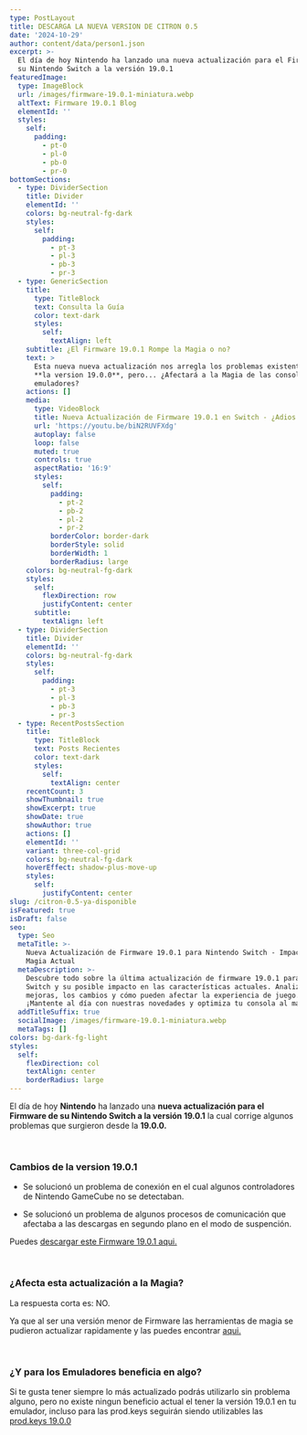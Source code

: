 ```yaml
---
type: PostLayout
title: DESCARGA LA NUEVA VERSION DE CITRON 0.5
date: '2024-10-29'
author: content/data/person1.json
excerpt: >-
  El día de hoy Nintendo ha lanzado una nueva actualización para el Firmware de
  su Nintendo Switch a la versión 19.0.1
featuredImage:
  type: ImageBlock
  url: /images/firmware-19.0.1-miniatura.webp
  altText: Firmware 19.0.1 Blog
  elementId: ''
  styles:
    self:
      padding:
        - pt-0
        - pl-0
        - pb-0
        - pr-0
bottomSections:
  - type: DividerSection
    title: Divider
    elementId: ''
    colors: bg-neutral-fg-dark
    styles:
      self:
        padding:
          - pt-3
          - pl-3
          - pb-3
          - pr-3
  - type: GenericSection
    title:
      type: TitleBlock
      text: Consulta la Guía
      color: text-dark
      styles:
        self:
          textAlign: left
    subtitle: ¿El Firmware 19.0.1 Rompe la Magia o no?
    text: >
      Esta nueva nueva actualización nos arregla los problemas existentes de
      **la version 19.0.0**, pero... ¿Afectará a la Magia de las consolas y
      emuladores?
    actions: []
    media:
      type: VideoBlock
      title: Nueva Actualización de Firmware 19.0.1 en Switch - ¿Adios a la magia?
      url: 'https://youtu.be/biN2RUVFXdg'
      autoplay: false
      loop: false
      muted: true
      controls: true
      aspectRatio: '16:9'
      styles:
        self:
          padding:
            - pt-2
            - pb-2
            - pl-2
            - pr-2
          borderColor: border-dark
          borderStyle: solid
          borderWidth: 1
          borderRadius: large
    colors: bg-neutral-fg-dark
    styles:
      self:
        flexDirection: row
        justifyContent: center
      subtitle:
        textAlign: left
  - type: DividerSection
    title: Divider
    elementId: ''
    colors: bg-neutral-fg-dark
    styles:
      self:
        padding:
          - pt-3
          - pl-3
          - pb-3
          - pr-3
  - type: RecentPostsSection
    title:
      type: TitleBlock
      text: Posts Recientes
      color: text-dark
      styles:
        self:
          textAlign: center
    recentCount: 3
    showThumbnail: true
    showExcerpt: true
    showDate: true
    showAuthor: true
    actions: []
    elementId: ''
    variant: three-col-grid
    colors: bg-neutral-fg-dark
    hoverEffect: shadow-plus-move-up
    styles:
      self:
        justifyContent: center
slug: /citron-0.5-ya-disponible
isFeatured: true
isDraft: false
seo:
  type: Seo
  metaTitle: >-
    Nueva Actualización de Firmware 19.0.1 para Nintendo Switch - Impacto en la
    Magia Actual
  metaDescription: >-
    Descubre todo sobre la última actualización de firmware 19.0.1 para Nintendo
    Switch y su posible impacto en las características actuales. Analizamos las
    mejoras, los cambios y cómo pueden afectar la experiencia de juego.
    ¡Mantente al día con nuestras novedades y optimiza tu consola al máximo!
  addTitleSuffix: true
  socialImage: /images/firmware-19.0.1-miniatura.webp
  metaTags: []
colors: bg-dark-fg-light
styles:
  self:
    flexDirection: col
    textAlign: center
    borderRadius: large
---
```

El día de hoy **Nintendo** ha lanzado una **nueva actualización para el Firmware de su Nintendo Switch a la versión 19.0.1** la cual corrige algunos problemas que surgieron desde la **19.0.0.**

<br>

### Cambios de la version 19.0.1

*   Se solucionó un problema de conexión en el cual algunos controladores de Nintendo GameCube no se detectaban.

*   Se solucionó un problema de algunos procesos de comunicación que afectaba a las descargas en segundo plano en el modo de suspención.

Puedes [descargar este Firmware 19.0.1 aqui.](/firmwares)

<br>

### ¿Afecta esta actualización a la Magia?

La respuesta corta es: NO.

Ya que al ser una versión menor de Firmware las herramientas de magia se pudieron actualizar rapidamente y las puedes encontrar [aqui.](https://bit.ly/4e4khxh)

<br>

### ¿Y para los Emuladores beneficia en algo?

Si te gusta tener siempre lo más actualizado podrás utilizarlo sin problema alguno, pero no existe ningun beneficio actual el tener la versión 19.0.1 en tu emulador, incluso para las prod.keys seguirán siendo utilizables las [prod.keys 19.0.0](/prodkeys)
